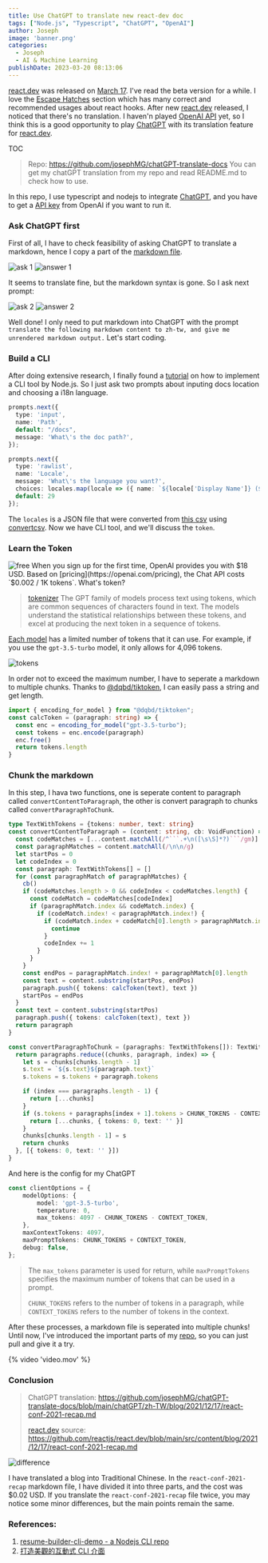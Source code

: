 ```yaml
---
title: Use ChatGPT to translate new react-dev doc
tags: ["Node.js", "Typescript", "ChatGPT", "OpenAI"]
author: Joseph
image: 'banner.png'
categories:
  - Joseph
  - AI & Machine Learning
publishDate: 2023-03-20 08:13:06
---
```


[react.dev](https://react.dev/) was released on [March 17](https://github.com/reactjs/react.dev/issues/3308#issuecomment-1472708675). I've read the beta version for a while. I love the [Escape Hatches](https://react.dev/learn/escape-hatches) section which has many correct and recommended usages about react hooks. After new [react.dev](https://react.dev/) released, I noticed that there's no translation. I haven'n played [OpenAI API](https://platform.openai.com/overview) yet, so I think this is a good opportunity to play [ChatGPT](https://chat.openai.com/chat) with its translation feature for [react.dev](https://react.dev/).

TOC
<!-- toc -->

<!-- more -->
> Repo: https://github.com/josephMG/chatGPT-translate-docs
> You can get my chatGPT translation from my repo and read README.md to check how to use.

In this repo, I use typescript and nodejs to integrate [ChatGPT](https://chat.openai.com), and you have to get a [API key](https://platform.openai.com/account/api-keys) from OpenAI if you want to run it.
### Ask ChatGPT first

First of all, I have to check feasibility of asking ChatGPT to translate a markdown, hence I copy a part of the [markdown file](https://raw.githubusercontent.com/reactjs/react.dev/main/src/content/blog/2021/12/17/react-conf-2021-recap.md). 

![ask 1](ask-1.png)
![answer 1](answer-1.png)

It seems to translate fine, but the markdown syntax is gone. So I ask next prompt:

![ask 2](ask-2.png)
![answer 2](answer-2.png)

Well done! I only need to put markdown into ChatGPT with the prompt `translate the following markdown content to zh-tw, and give me unrendered markdown output.` Let's start coding.

### Build a CLI

After doing extensive research, I finally found a [tutorial](https://fullstackladder.dev/blog/2022/03/06/node-packages-to-create-beauty-cli/) on how to implement a CLI tool by Node.js. So I just ask two prompts about inputing docs location and choosing a i18n language.

```typescript
prompts.next({
  type: 'input',
  name: 'Path',
  default: "/docs",
  message: 'What\'s the doc path?',
});

prompts.next({
  type: 'rawlist',
  name: 'Locale',
  message: 'What\'s the language you want?',
  choices: locales.map(locale => ({ name: `${locale['Display Name']} (${locale['Language Culture Name']})`, value: locale['Language Culture Name']})),
  default: 29
});
```

The `locales` is a JSON file that were converted from [this csv](https://github.com/ladjs/country-language/blob/master/dataCompilation/dataSources/language_codes_ms.csv) using [convertcsv](https://www.convertcsv.com/csv-to-json.htm). Now we have CLI tool, and we'll discuss the `token`.

### Learn the Token

![free](free.png)
When you sign up for the first time, OpenAI provides you with $18 USD. Based on [pricing](https://openai.com/pricing), the Chat API costs `$0.002 / 1K tokens`. What's token? 

> [tokenizer](https://platform.openai.com/tokenizer)
> The GPT family of models process text using tokens, which are common sequences of characters found in text. The models understand the statistical relationships between these tokens, and excel at producing the next token in a sequence of tokens.

[Each model](https://platform.openai.com/docs/models/overview) has a limited number of tokens that it can use. For example, if you use the `gpt-3.5-turbo` model, it only allows for 4,096 tokens.

![tokens](tokens.png)

In order not to exceed the maximum number, I have to seperate a markdown to multiple chunks. Thanks to [@dqbd/tiktoken](https://www.npmjs.com/package/@dqbd/tiktoken), I can easily pass a string and get length.

```typescript
import { encoding_for_model } from "@dqbd/tiktoken";
const calcToken = (paragraph: string) => {
  const enc = encoding_for_model("gpt-3.5-turbo");
  const tokens = enc.encode(paragraph)
  enc.free()
  return tokens.length
}
```

### Chunk the markdown

In this step, I hava two functions, one is seperate content to paragraph called `convertContentToParagraph`, the other is convert paragraph to chunks called `convertParagraphToChunk`.

```typescript
type TextWithTokens = {tokens: number, text: string}
const convertContentToParagraph = (content: string, cb: VoidFunction) => {
  const codeMatches = [...content.matchAll(/^```.+\n([\s\S]*?)```/gm)]
  const paragraphMatches = content.matchAll(/\n\n/g)
  let startPos = 0
  let codeIndex = 0
  const paragraph: TextWithTokens[] = []
  for (const paragraphMatch of paragraphMatches) {
    cb()
    if (codeMatches.length > 0 && codeIndex < codeMatches.length) {
      const codeMatch = codeMatches[codeIndex]
      if (paragraphMatch.index && codeMatch.index) {
        if (codeMatch.index! < paragraphMatch.index!) {
          if (codeMatch.index + codeMatch[0].length > paragraphMatch.index) {
            continue
          }
          codeIndex += 1
        }
      }
    }
    const endPos = paragraphMatch.index! + paragraphMatch[0].length
    const text = content.substring(startPos, endPos)
    paragraph.push({ tokens: calcToken(text), text })
    startPos = endPos
  }
  const text = content.substring(startPos)
  paragraph.push({ tokens: calcToken(text), text })
  return paragraph
}

const convertParagraphToChunk = (paragraphs: TextWithTokens[]): TextWithTokens[] => {
  return paragraphs.reduce((chunks, paragraph, index) => {
    let s = chunks[chunks.length - 1]
    s.text = `${s.text}${paragraph.text}`
    s.tokens = s.tokens + paragraph.tokens

    if (index === paragraphs.length - 1) {
      return [...chunks]
    }
    if (s.tokens + paragraphs[index + 1].tokens > CHUNK_TOKENS - CONTEXT_TOKEN) {
      return [...chunks, { tokens: 0, text: '' }]
    }
    chunks[chunks.length - 1] = s
    return chunks
  }, [{ tokens: 0, text: '' }])
}
```

And here is the config for my ChatGPT

```typescript
const clientOptions = {
    modelOptions: {
        model: 'gpt-3.5-turbo',
        temperature: 0,
        max_tokens: 4097 - CHUNK_TOKENS - CONTEXT_TOKEN,
    },
    maxContextTokens: 4097,
    maxPromptTokens: CHUNK_TOKENS + CONTEXT_TOKEN,
    debug: false,
};
```

> The `max_tokens` parameter is used for return, while `maxPromptTokens` specifies the maximum number of tokens that can be used in a prompt. 
> 
> `CHUNK_TOKENS` refers to the number of tokens in a paragraph, while `CONTEXT_TOKENS` refers to the number of tokens in the context.

After these processes, a markdown file is seperated into multiple chunks! Until now, I've introduced the important parts of my [repo](https://github.com/josephMG/chatGPT-translate-docs), so you can just pull and give it a try. 

{% video 'video.mov' %}

### Conclusion

> ChatGPT translation: https://github.com/josephMG/chatGPT-translate-docs/blob/main/chatGPT/zh-TW/blog/2021/12/17/react-conf-2021-recap.md
>
> [react.dev](https://react.dev) source: https://github.com/reactjs/react.dev/blob/main/src/content/blog/2021/12/17/react-conf-2021-recap.md

![difference](difference.png)

I have translated a blog into Traditional Chinese. In the `react-conf-2021-recap` markdown file, I have divided it into three parts, and the cost was $0.02 USD. If you translate the `react-conf-2021-recap` file twice, you may notice some minor differences, but the main points remain the same.


### References:
1. [resume-builder-cli-demo - a Nodejs CLI repo](https://github.com/wellwind/resume-builder-cli-demo/tree/master)
2. [打造美觀的互動式 CLI 介面](https://fullstackladder.dev/blog/2022/03/06/node-packages-to-create-beauty-cli/)
